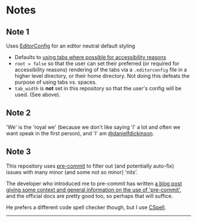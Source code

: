 # Notes

## Note 1

Uses [EditorConfig][edconf] for an editor neutral default styling

* Defaults to [using tabs where possible for accessibility
reasons][tabaccess]
* `root = false` so that the user can set their preferred (or required for
accessibility reasons) rendering of the tabs via a `.editorconfig` file in
a higher level directory, or their home directory. Not doing this defeats
the purpose of using tabs vs. spaces.
* `tab_width` is **not** set in this repository so that the user's config
will be used. (See above).

## Note 2

'We' is the 'royal we' (because we don't like saying 'I' a lot and often we
want speak in the first person), and 'I' am
[@danielfdickinson](https://gitlab.com/danielfdickinson).

## Note 3

This repository uses [pre-commit][precommit] to filter out (and potentially
auto-fix) issues with many minor (and some not so minor) 'nits'.

The developer who introduced me to pre-commit has written [a blog post giving
some context and general information on the use
of
'pre-commit'][dnbprecommit],
and the official docs are pretty good too, so perhaps that will suffice.

He prefers a different code spell checker though, but I use [CSpell][cspell].

--------

[cspell]: https://cspell.org
[dnbprecommit]: https://kollitsch.dev/blog/2022/simple-multi-language-pre-commit-hooks/
[edconf]: https://editorconfig.org/
[precommit]: https://pre-commit.com
[tabaccess]: https://www.brycewray.com/posts/2022/06/accessibility-argument-tabs-spaces/